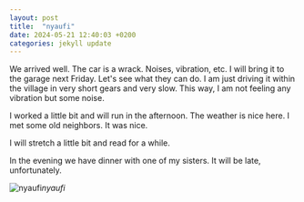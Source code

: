 ```yaml
---
layout: post
title:  "nyaufi"
date: 2024-05-21 12:40:03 +0200
categories: jekyll update
---
```


We arrived well. The car is a wrack. Noises, vibration, etc. I will bring it to the garage next Friday. Let's see what they can do. I am just driving it within the village in very short gears and very slow. This way, I am not feeling any vibration but some noise.   

I worked a little bit and will run in the afternoon. The weather is nice here. I met some old neighbors. It was nice.  

I will stretch a little bit and read for a while.  

In the evening we have dinner with one of my sisters. It will be late, unfortunately.   





![nyaufi](https://lh3.googleusercontent.com/pw/AP1GczMZM9wFEi4UTfT6Bgt8VDUlYXxdNrAa62eLHbocSvVtFZui9eCFzs6kXxN7Zq45zDI7cPnewR-1iwDE7wvqeYRTHY5IGjpI9QMFbtCjW9X997rHwYU=w0)*nyaufi*&nbsp;



[jekyll-docs]: https://jekyllrb.com/docs/home
[jekyll-gh]:   https://github.com/jekyll/jekyll
[jekyll-talk]: https://talk.jekyllrb.com/
